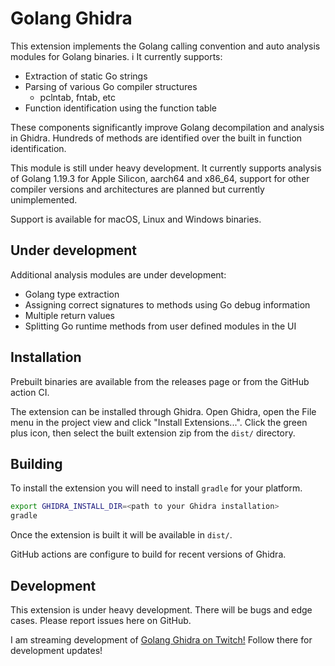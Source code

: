 # Golang Ghidra

This extension implements the Golang calling convention and
auto analysis modules for Golang binaries.
i
It currently supports:
- Extraction of static Go strings
- Parsing of various Go compiler structures
  - pclntab, fntab, etc
- Function identification using the function table

These components significantly improve Golang decompilation
and analysis in Ghidra. Hundreds of methods are identified
over the built in function identification.

This module is still under heavy development. It currently
supports analysis of Golang 1.19.3 for Apple Silicon, aarch64 and x86_64,
support for other compiler versions and architectures are planned
but currently unimplemented.

Support is available for macOS, Linux and Windows binaries.

## Under development

Additional analysis modules are under development:
- Golang type extraction
- Assigning correct signatures to methods using Go debug information
- Multiple return values
- Splitting Go runtime methods from user defined modules in the UI

## Installation

Prebuilt binaries are available from the releases page or from the GitHub action CI.

The extension can be installed through Ghidra. Open Ghidra,
open the File menu in the project view and click "Install Extensions...".
Click the green plus icon, then select the built extension zip from the `dist/`
directory.

## Building

To install the extension you will need to install `gradle` for your platform.

```sh
export GHIDRA_INSTALL_DIR=<path to your Ghidra installation>
gradle
```

Once the extension is built it will be available in `dist/`.

GitHub actions are configure to build for recent versions of Ghidra.

## Development

This extension is under heavy development. There will be bugs and edge cases.
Please report issues here on GitHub.

I am streaming development of [Golang Ghidra on Twitch!](https://twitch.tv/cyberkaida)
Follow there for development updates!
